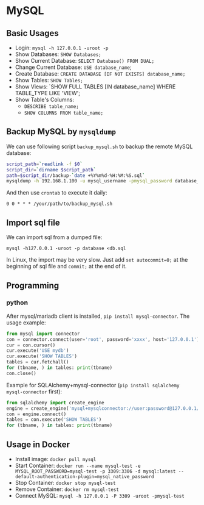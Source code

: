 
# MySQL

## Basic Usages

  * Login: `mysql -h 127.0.0.1 -uroot -p`
  * Show Databases: `SHOW Databases;`
  * Show Current Database: `SELECT Database() FROM DUAL;`
  * Change Current Database: `USE database_name`;
  * Create Database: `CREATE DATABASE [IF NOT EXISTS] database_name;`
  * Show Tables: `SHOW Tables;`
  * Show Views: `SHOW FULL TABLES [IN database_name] WHERE TABLE_TYPE LIKE 'VIEW';
  * Show Table's Columns:
    * `DESCRIBE table_name;`
    * `SHOW COLUMNS FROM table_name;`

## Backup MySQL by `mysqldump`

We can use following script `backup_mysql.sh` to backup the remote MySQL database:
```bash
script_path=`readlink -f $0`
script_dir=`dirname $script_path`
path=$script_dir/backup-`date +%Y%m%d-%H:%M:%S.sql`
mysqldump -h 192.168.1.100 -u mysql_username -pmysql_password database_name >$path
```

And then use `crontab` to execute it daily:
```crontab
0 0 * * * /your/path/to/backup_mysql.sh
```

## Import sql file

We can import sql from a dumped file:

```
mysql -h127.0.0.1 -uroot -p database <db.sql
```

In Linux, the import may be very slow. Just add `set autocommit=0;` at the beginning of sql file and `commit;` at the end of it.

## Programming

### python

After mysql/mariadb client is installed, `pip install mysql-connector`. The usage example:

```python
from mysql import connector
con = connector.connect(user='root', password='xxxx', host='127.0.0.1')
cur = con.cursor()
cur.execute('USE mydb')
cur.execute('SHOW TABLES')
tables = cur.fetchall()
for (tbname, ) in tables: print(tbname)
con.close()
```

Example for SQLAlchemy+mysql-connector (`pip install sqlalchemy mysql-connector` first):

```python
from sqlalchemy import create_engine
engine = create_engine('mysql+mysqlconnector://user:password@127.0.0.1/mydb')
con = engine.connect()
tables = con.execute('SHOW TABLES')
for (tbname, ) in tables: print(tbname)
```

## Usage in Docker

  * Install image: `docker pull mysql`
  * Start Container: `docker run --name mysql-test -e MYSQL_ROOT_PASSWORD=mysql-test -p 3309:3306 -d mysql:latest --default-authentication-plugin=mysql_native_password`
  * Stop Container: `docker stop mysql-test`
  * Remove Container: `docker rm mysql-test`
  * Connect MySQL: `mysql -h 127.0.0.1 -P 3309 -uroot -pmysql-test`
  
